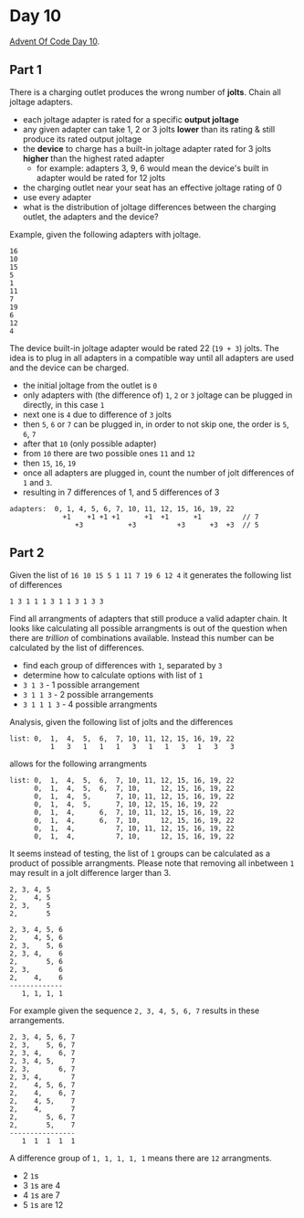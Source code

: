 # Day 10

[Advent Of Code Day 10](https://adventofcode.com/2020/day/10).

## Part 1

There is a charging outlet produces the wrong number of **jolts**. Chain all joltage adapters.

* each joltage adapter is rated for a specific **output joltage**
* any given adapter can take 1, 2 or 3 jolts **lower** than its rating & still produce its rated output joltage
* the **device** to charge has a built-in joltage adapter rated for 3 jolts **higher** than the highest rated adapter
  * for example: adapters 3, 9, 6 would mean the device's built in adapter would be rated for 12 jolts
* the charging outlet near your seat has an effective joltage rating of 0
* use every adapter
* what is the distribution of joltage differences between the charging outlet, the adapters and the device?

Example, given the following adapters with joltage.

```
16
10
15
5
1
11
7
19
6
12
4
```

The device built-in joltage adapter would be rated 22 (`19 + 3`) jolts. The idea is to plug in all adapters in a compatible way until all adapters are used and the device can be charged.

* the initial joltage from the outlet is `0`
* only adapters with (the difference of) `1`, `2` or `3` joltage can be plugged in directly, in this case `1`
* next one is `4` due to difference of `3` jolts
* then `5`, `6` or `7` can be plugged in, in order to not skip one, the order is `5`, `6`, `7`
* after that `10` (only possible adapter)
* from `10` there are two possible ones `11` and `12`
* then `15`, `16`, `19`
* once all adapters are plugged in, count the number of jolt differences of `1` and `3`.
* resulting in 7 differences of 1, and 5 differences of 3

```
adapters:  0, 1, 4, 5, 6, 7, 10, 11, 12, 15, 16, 19, 22 
             +1    +1 +1 +1      +1  +1      +1          // 7
                +3           +3          +3      +3  +3  // 5
```

## Part 2

Given the list of `16 10 15 5 1 11 7 19 6 12 4` it generates the following list of differences

```
1 3 1 1 1 3 1 1 3 1 3 3
```

Find all arrangments of adapters that still produce a valid adapter chain.
It looks like calculating all possible arrangments is out of the question when there are *trillion* of combinations available. Instead this number can be calculated by the list of differences.

* find each group of differences with `1`, separated by `3`
* determine how to calculate options with list of `1`
* `3 1 3` - 1 possible arrangement
* `3 1 1 3` - 2 possible arrangements
* `3 1 1 1 3` - 4 possible arrangments

Analysis, given the following list of jolts and the differences

```
list: 0,  1,  4,  5,  6,  7, 10, 11, 12, 15, 16, 19, 22
          1   3   1   1   1   3   1   1   3   1   3   3
```

allows for the following arrangments

```
list: 0,  1,  4,  5,  6,  7, 10, 11, 12, 15, 16, 19, 22
      0,  1,  4,  5,  6,  7, 10,     12, 15, 16, 19, 22
      0,  1,  4,  5,      7, 10, 11, 12, 15, 16, 19, 22
      0,  1,  4,  5,      7, 10, 12, 15, 16, 19, 22
      0,  1,  4,      6,  7, 10, 11, 12, 15, 16, 19, 22
      0,  1,  4,      6,  7, 10,     12, 15, 16, 19, 22
      0,  1,  4,          7, 10, 11, 12, 15, 16, 19, 22
      0,  1,  4,          7, 10,     12, 15, 16, 19, 22
```

It seems instead of testing, the list of `1` groups can be calculated as a product of possible arrangments.
Please note that removing all inbetween `1` may result in a jolt difference larger than 3.

```
2, 3, 4, 5
2,    4, 5
2, 3,    5
2,       5
```

```
2, 3, 4, 5, 6
2,    4, 5, 6
2, 3,    5, 6
2, 3, 4,    6
2,       5, 6
2, 3,       6
2,    4,    6
-------------
   1, 1, 1, 1
```

For example given the sequence `2, 3, 4, 5, 6, 7` results in these arrangements.

```
2, 3, 4, 5, 6, 7
2, 3,    5, 6, 7
2, 3, 4,    6, 7
2, 3, 4, 5,    7
2, 3,       6, 7
2, 3, 4,       7
2,    4, 5, 6, 7
2,    4,    6, 7
2,    4, 5,    7
2,    4,       7
2,       5, 6, 7
2,       5,    7
----------------
   1  1  1  1  1
```

A difference group of `1, 1, 1, 1, 1` means there are `12` arrangments.

* 2 `1`s  
* 3 `1`s are 4
* 4 `1`s are 7
* 5 `1`s are 12
